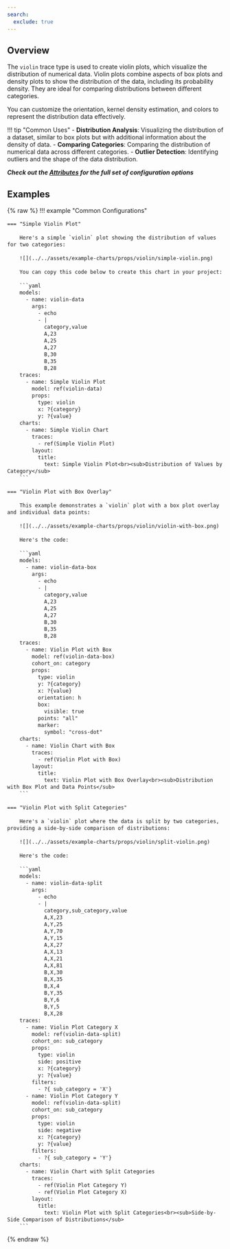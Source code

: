 ```yaml
---
search:
  exclude: true
---
```

<!--start-->
## Overview

The `violin` trace type is used to create violin plots, which visualize the distribution of numerical data. Violin plots combine aspects of box plots and density plots to show the distribution of the data, including its probability density. They are ideal for comparing distributions between different categories.

You can customize the orientation, kernel density estimation, and colors to represent the distribution data effectively.

!!! tip "Common Uses"
    - **Distribution Analysis**: Visualizing the distribution of a dataset, similar to box plots but with additional information about the density of data.
    - **Comparing Categories**: Comparing the distribution of numerical data across different categories.
    - **Outlier Detection**: Identifying outliers and the shape of the data distribution.

_**Check out the [Attributes](../configuration/Trace/Props/Violin/#attributes) for the full set of configuration options**_

## Examples

{% raw %}
!!! example "Common Configurations"

    === "Simple Violin Plot"

        Here's a simple `violin` plot showing the distribution of values for two categories:

        ![](../../assets/example-charts/props/violin/simple-violin.png)

        You can copy this code below to create this chart in your project:

        ```yaml
        models:
          - name: violin-data
            args:
              - echo
              - |
                category,value
                A,23
                A,25
                A,27
                B,30
                B,35
                B,28
        traces:
          - name: Simple Violin Plot
            model: ref(violin-data)
            props:
              type: violin
              x: ?{category}
              y: ?{value}
        charts:
          - name: Simple Violin Chart
            traces:
              - ref(Simple Violin Plot)
            layout:
              title:
                text: Simple Violin Plot<br><sub>Distribution of Values by Category</sub>
        ```

    === "Violin Plot with Box Overlay"

        This example demonstrates a `violin` plot with a box plot overlay and individual data points:

        ![](../../assets/example-charts/props/violin/violin-with-box.png)

        Here's the code:

        ```yaml
        models:
          - name: violin-data-box
            args:
              - echo
              - |
                category,value
                A,23
                A,25
                A,27
                B,30
                B,35
                B,28
        traces:
          - name: Violin Plot with Box
            model: ref(violin-data-box)
            cohort_on: category
            props:
              type: violin
              y: ?{category}
              x: ?{value}
              orientation: h
              box: 
                visible: true
              points: "all"
              marker:
                symbol: "cross-dot"
        charts:
          - name: Violin Chart with Box
            traces:
              - ref(Violin Plot with Box)
            layout:
              title:
                text: Violin Plot with Box Overlay<br><sub>Distribution with Box Plot and Data Points</sub>
        ```

    === "Violin Plot with Split Categories"

        Here's a `violin` plot where the data is split by two categories, providing a side-by-side comparison of distributions:

        ![](../../assets/example-charts/props/violin/split-violin.png)

        Here's the code:

        ```yaml
        models:
          - name: violin-data-split
            args:
              - echo
              - |
                category,sub_category,value
                A,X,23
                A,Y,25
                A,Y,70
                A,Y,15
                A,X,27
                A,X,13
                A,X,21
                A,X,81
                B,X,30
                B,X,35
                B,X,4
                B,Y,35
                B,Y,6
                B,Y,5
                B,X,28
        traces:
          - name: Violin Plot Category X
            model: ref(violin-data-split)
            cohort_on: sub_category
            props:
              type: violin
              side: positive
              x: ?{category}
              y: ?{value}
            filters: 
              - ?{ sub_category = 'X'}
          - name: Violin Plot Category Y
            model: ref(violin-data-split)
            cohort_on: sub_category
            props:
              type: violin
              side: negative
              x: ?{category}
              y: ?{value}
            filters: 
              - ?{ sub_category = 'Y'}
        charts:
          - name: Violin Chart with Split Categories
            traces:
              - ref(Violin Plot Category Y)
              - ref(Violin Plot Category X)
            layout:
              title:
                text: Violin Plot with Split Categories<br><sub>Side-by-Side Comparison of Distributions</sub>
        ```

{% endraw %}
<!--end-->